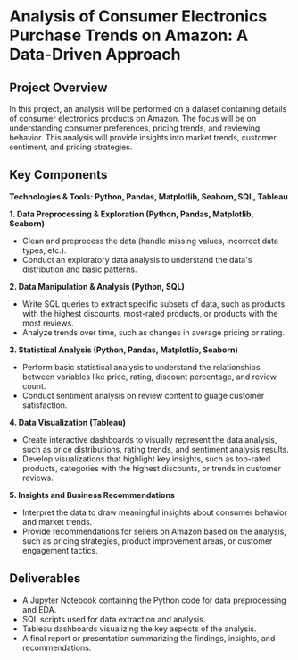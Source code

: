 # Analysis of Consumer Electronics Purchase Trends on Amazon: A Data-Driven Approach

## Project Overview
In this project, an analysis will be performed on a dataset containing details of consumer electronics products on Amazon.
The focus will be on understanding consumer preferences, pricing trends, and reviewing behavior. This analysis will provide 
insights into market trends, customer sentiment, and pricing strategies.

## Key Components
**Technologies & Tools: Python, Pandas, Matplotlib, Seaborn, SQL, Tableau**

**1. Data Preprocessing & Exploration (Python, Pandas, Matplotlib, Seaborn)**
  - Clean and preprocess the data (handle missing values, incorrect data types, etc.).
  - Conduct an exploratory data analysis to understand the data's distribution and basic patterns.
    
**2. Data Manipulation & Analysis (Python, SQL)**
  - Write SQL queries to extract specific subsets of data, such as products with the highest discounts, most-rated products, or products with the most reviews.
  - Analyze trends over time, such as changes in average pricing or rating.
    
**3. Statistical Analysis (Python, Pandas, Matplotlib, Seaborn)**
  - Perform basic statistical analysis to understand the relationships between variables like price, rating, discount percentage, and review count.
  - Conduct sentiment analysis on review content to guage customer satisfaction.
    
**4. Data Visualization (Tableau)**
  - Create interactive dashboards to visually represent the data analysis, such as price distributions, rating trends, and sentiment analysis results.
  - Develop visualizations that highlight key insights, such as top-rated products, categories with the highest discounts, or trends in customer reviews.
    
**5. Insights and Business Recommendations**
  - Interpret the data to draw meaningful insights about consumer behavior and market trends.
  - Provide recommendations for sellers on Amazon based on the analysis, such as pricing strategies, product improvement areas, or customer engagement tactics.


## Deliverables
  - A Jupyter Notebook containing the Python code for data preprocessing and EDA.
  - SQL scripts used for data extraction and analysis.
  - Tableau dashboards visualizing the key aspects of the analysis.
  - A final report or presentation summarizing the findings, insights, and recommendations.
